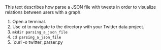 This text describes how parse a JSON file with tweets in order to visualize relations between users with a graph.

1. Open a terminal.
2. Use `cd` to navigate to the directory with your Twitter data project.
3. `mkdir parsing_a_json_file`
4. `cd parsing_a_json_file`
5. `curl -o twitter_parser.py 